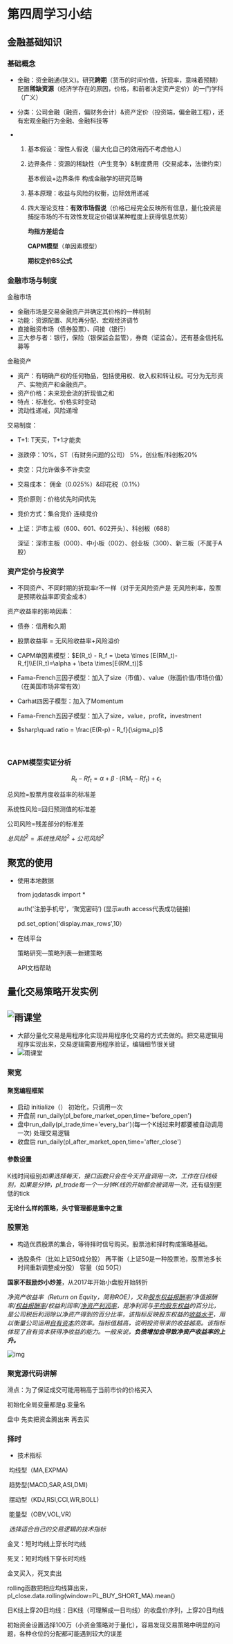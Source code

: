 # 第四周学习小结

## 金融基础知识

### 基础概念

* 金融：资金融通(狭义)。研究**跨期**（货币的时间价值，折现率，意味着预期）配置**稀缺资源**（经济学存在的原因，价格，和前者决定资产定价）的一门学科（广义）

* 分类：公司金融（融资，偏财务会计）&资产定价（投资端，偏金融工程），还有宏观金融行为金融、金融科技等

* 1. 基本假设：理性人假说（最大化自己的效用而不考虑他人）

  2. 边界条件：资源的稀缺性（产生竞争）&制度费用（交易成本，法律约束）

     基本假设+边界条件 构成金融学的研究范畴

  3. 基本原理：收益与风险的权衡，边际效用递减

  4. 四大理论支柱：**有效市场假说**（价格已经完全反映所有信息，量化投资是捕捉市场的不有效性发现定价错误某种程度上获得信息优势）

     **均指方差组合**

     **CAPM模型**（单因素模型）

     **期权定价BS公式**

###  金融市场与制度

金融市场

* 金融市场是交易金融资产并确定其价格的一种机制
* 功能：资源配置、风险再分配、宏观经济调节
* 直接融资市场（债券股票）、间接（银行）
* 三大参与者：银行，保险（银保监会监管），券商（证监会）。还有基金信托私募等

金融资产

* 资产：有明确产权的任何物品，包括使用权、收入权和转让权。可分为无形资产、实物资产和金融资产。
* 资产价格：未来现金流的折现值之和
* 特点：标准化、价格实时变动
* 流动性递减，风险递增

交易制度：

* T+1: T天买，T+1才能卖

* 涨跌停：10%，ST（有财务问题的公司） 5%，创业板/科创板20%

* 卖空：只允许做多不许卖空

* 交易成本： 佣金（0.025%）&印花税（0.1%）

* 竞价原则：价格优先时间优先

* 竞价方式：集合竞价 连续竞价

* 上证：沪市主板（600、601、602开头）、科创板（688）

  深证：深市主板（000）、中小板（002）、创业板（300）、新三板（不属于A股）

### 资产定价与投资学

* 不同资产、不同时期的折现率r不一样（对于无风险资产是 无风险利率，股票是预期收益率即资金成本）

资产收益率的影响因素：

* 债券：信用和久期

* 股票收益率 = 无风险收益率+风险溢价

* CAPM单因素模型：$E(R_t) - R_f = \beta \times [E(RM_t)-R_f]\\E(R_t)=\alpha + \beta \times[E(RM_t)]$

* Fama-French三因子模型：加入了size（市值）、value（账面价值/市场价值）（在美国市场非常有效）

* Carhat四因子模型：加入了Momentum

* Fama-French五因子模型：加入了size，value，profit，investment

* $sharp\quad ratio = \frac{E(R-p) - R_f}{\sigma_p}$

  ​                               

### CAPM模型实证分析

$$R_t - Rf_t = \alpha+\beta\cdot (RM_t-Rf_t)+\epsilon_t$$

总风险=股票月度收益率的标准差

系统性风险=回归预测值的标准差

公司风险=残差部分的标准差

$总风险^2=系统性风险^2+公司风险^2$



## 聚宽的使用

* 使用本地数据

  from jqdatasdk import *

  auth('注册手机号'，‘聚宽密码’) (显示auth access代表成功链接)

  pd.set_option('display.max_rows',10）

* 在线平台

  策略研究—策略列表—新建策略

  API文档帮助

## 量化交易策略开发实例

## ![雨课堂](https://qn-st0.yuketang.cn/Fv1CUronEpIvTtOng8mRkb6cr-aA)

* 大部分量化交易是用程序化实现并用程序化交易的方式去做的。把交易逻辑用程序实现出来，交易逻辑需要用程序验证，编辑细节很关键
* ![雨课堂](https://qn-st0.yuketang.cn/Fs0qjHAt1B3zSmLtWWDVUaR8oQ-Z)

### 聚宽

#### 聚宽编程框架

* 启动 initialize（） 初始化，只调用一次
* 开盘前 run_daily(pl_before_market_open,time='before_open')
* 盘中run_daily(pl_trade,time='every_bar')(每一个K线过来时都要被自动调用一次)  处理交易逻辑
* 收盘后 run_daily(pl_after_market_open,time='after_close')

#### 参数设置

K线时间级别*如果选择每天，接口函数只会在今天开盘调用一次，工作在日线级别，如果是分钟，pl_trade每一个一分钟K线的开始都会被调用一次*，还有级别更低的tick

**无论什么样的策略，头寸管理都是重中之重**

### 股票池

* 构造优质股票的集合，等待择时信号购买。股票池和择时构成策略基础。

* 选股条件（比如上证50成分股） 再平衡（上证50是一种股票池，股票池多长时间重新调整成分股） 容量（如 50只）

**国家不鼓励炒小炒差**，从2017年开始小盘股开始转折

*净资产收益率（Return on Equity，简称ROE），又称[股东权益报酬率](https://baike.baidu.com/item/股东权益报酬率/9202024)/净值报酬率/[权益报酬率](https://baike.baidu.com/item/权益报酬率/3460217)/权益利润率/[净资产利润率](https://baike.baidu.com/item/净资产利润率/8528440)，是净利润与[平均股东权益](https://baike.baidu.com/item/平均股东权益/2585458)的百分比，是公司税后利润除以净资产得到的百分比率，该指标反映股东权益的[收益水平](https://baike.baidu.com/item/收益水平/2589849)，用以衡量公司运用[自有资本](https://baike.baidu.com/item/自有资本/10838522)的效率。指标值越高，说明投资带来的收益越高。该指标体现了自有资本获得净收益的能力。一般来说，**负债增加会导致净资产收益率的上升。***

![img](https://xqimg.imedao.com/168b0fca2673eeac3fe64ffe.jpg)

### 聚宽源代码讲解

滑点：为了保证成交可能用稍高于当前市价的价格买入

初始化全局变量都是g.变量名

盘中 先卖把资金腾出来 再去买

### 择时

* 技术指标

​       均线型（MA,EXPMA)

​       趋势型(MACD,SAR,ASI,DMI)

​       摆动型（KDJ,RSI,CCI,WR,BOLL)

​       能量型（OBV,VOL,VR)

​       *选择适合自己的交易逻辑的技术指标*

金叉：短时均线上穿长时均线 

死叉：短时均线下穿长时均线

金叉买入，死叉卖出

rolling函数把相应均线算出来，pl_close.data.rolling(window=PL_BUY_SHORT_MA).mean()

日K线上穿20日均线：日K线（可理解成一日均线）的收盘价序列，上穿20日均线

初始资金设置选择100万（小资金策略对于量化），容易发现交易策略中明显的问题，各种仓位的分配都可能遇到较大的误差
